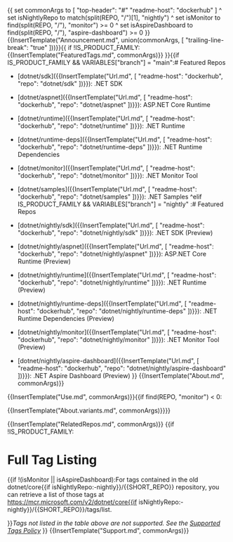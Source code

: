 {{
  set commonArgs to [
    "top-header": "#"
    "readme-host": "dockerhub"
  ] ^
  set isNightlyRepo to match(split(REPO, "/")[1], "nightly") ^
  set isMonitor to find(split(REPO, "/"), "monitor") >= 0 ^
  set isAspireDashboard to find(split(REPO, "/"), "aspire-dashboard") >= 0
}}{{InsertTemplate("Announcement.md", union(commonArgs, [ "trailing-line-break": "true" ]))}}{{
if !IS_PRODUCT_FAMILY:{{InsertTemplate("FeaturedTags.md", commonArgs)}}
}}{{if IS_PRODUCT_FAMILY && VARIABLES["branch"] = "main":# Featured Repos

* [dotnet/sdk]({{InsertTemplate("Url.md", [ "readme-host": "dockerhub", "repo": "dotnet/sdk" ])}}): .NET SDK
* [dotnet/aspnet]({{InsertTemplate("Url.md", [ "readme-host": "dockerhub", "repo": "dotnet/aspnet" ])}}): ASP.NET Core Runtime
* [dotnet/runtime]({{InsertTemplate("Url.md", [ "readme-host": "dockerhub", "repo": "dotnet/runtime" ])}}): .NET Runtime
* [dotnet/runtime-deps]({{InsertTemplate("Url.md", [ "readme-host": "dockerhub", "repo": "dotnet/runtime-deps" ])}}): .NET Runtime Dependencies
* [dotnet/monitor]({{InsertTemplate("Url.md", [ "readme-host": "dockerhub", "repo": "dotnet/monitor" ])}}): .NET Monitor Tool
* [dotnet/samples]({{InsertTemplate("Url.md", [ "readme-host": "dockerhub", "repo": "dotnet/samples" ])}}): .NET Samples
^elif IS_PRODUCT_FAMILY && VARIABLES["branch"] = "nightly"
:# Featured Repos

* [dotnet/nightly/sdk]({{InsertTemplate("Url.md", [ "readme-host": "dockerhub", "repo": "dotnet/nightly/sdk" ])}}): .NET SDK (Preview)
* [dotnet/nightly/aspnet]({{InsertTemplate("Url.md", [ "readme-host": "dockerhub", "repo": "dotnet/nightly/aspnet" ])}}): ASP.NET Core Runtime (Preview)
* [dotnet/nightly/runtime]({{InsertTemplate("Url.md", [ "readme-host": "dockerhub", "repo": "dotnet/nightly/runtime" ])}}): .NET Runtime (Preview)
* [dotnet/nightly/runtime-deps]({{InsertTemplate("Url.md", [ "readme-host": "dockerhub", "repo": "dotnet/nightly/runtime-deps" ])}}): .NET Runtime Dependencies (Preview)
* [dotnet/nightly/monitor]({{InsertTemplate("Url.md", [ "readme-host": "dockerhub", "repo": "dotnet/nightly/monitor" ])}}): .NET Monitor Tool (Preview)
* [dotnet/nightly/aspire-dashboard]({{InsertTemplate("Url.md", [ "readme-host": "dockerhub", "repo": "dotnet/nightly/aspire-dashboard" ])}}): .NET Aspire Dashboard (Preview)
}}
{{InsertTemplate("About.md", commonArgs)}}

{{InsertTemplate("Use.md", commonArgs)}}{{if find(REPO, "monitor") < 0:

{{InsertTemplate("About.variants.md", commonArgs)}}}}

{{InsertTemplate("RelatedRepos.md", commonArgs)}}
{{if !IS_PRODUCT_FAMILY:
# Full Tag Listing
<!--End of generated tags-->
{{if !(isMonitor || isAspireDashboard):For tags contained in the old dotnet/core{{if isNightlyRepo:-nightly}}/{{SHORT_REPO}} repository, you can retrieve a list of those tags at https://mcr.microsoft.com/v2/dotnet/core{{if isNightlyRepo:-nightly}}/{{SHORT_REPO}}/tags/list.

}}*Tags not listed in the table above are not supported. See the [Supported Tags Policy](https://github.com/dotnet/dotnet-docker/blob/main/documentation/supported-tags.md)*
}}
{{InsertTemplate("Support.md", commonArgs)}}
